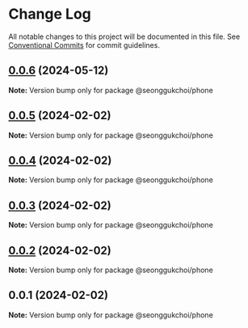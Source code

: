 # Change Log

All notable changes to this project will be documented in this file.
See [Conventional Commits](https://conventionalcommits.org) for commit guidelines.

## [0.0.6](https://github.com/seonggukchoi/packages.js/compare/@seonggukchoi/phone@0.0.5...@seonggukchoi/phone@0.0.6) (2024-05-12)

**Note:** Version bump only for package @seonggukchoi/phone

## [0.0.5](https://github.com/seonggukchoi/packages.js/compare/@seonggukchoi/phone@0.0.4...@seonggukchoi/phone@0.0.5) (2024-02-02)

**Note:** Version bump only for package @seonggukchoi/phone

## [0.0.4](https://github.com/seonggukchoi/packages.js/compare/@seonggukchoi/phone@0.0.3...@seonggukchoi/phone@0.0.4) (2024-02-02)

**Note:** Version bump only for package @seonggukchoi/phone

## [0.0.3](https://github.com/seonggukchoi/packages.js/compare/@seonggukchoi/phone@0.0.2...@seonggukchoi/phone@0.0.3) (2024-02-02)

**Note:** Version bump only for package @seonggukchoi/phone

## [0.0.2](https://github.com/seonggukchoi/packages.js/compare/@seonggukchoi/phone@0.0.1...@seonggukchoi/phone@0.0.2) (2024-02-02)

**Note:** Version bump only for package @seonggukchoi/phone

## 0.0.1 (2024-02-02)

**Note:** Version bump only for package @seonggukchoi/phone
